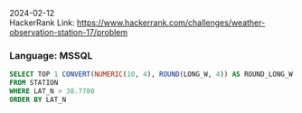 2024-02-12  
HackerRank Link: https://www.hackerrank.com/challenges/weather-observation-station-17/problem

### Language: MSSQL
```sql
SELECT TOP 1 CONVERT(NUMERIC(10, 4), ROUND(LONG_W, 4)) AS ROUND_LONG_W
FROM STATION
WHERE LAT_N > 38.7780
ORDER BY LAT_N
